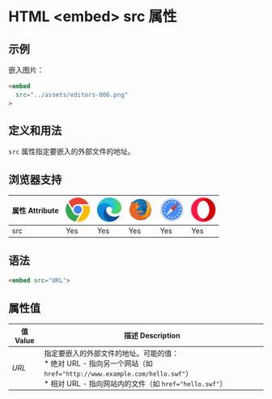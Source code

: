 HTML \<embed> src 属性
===

## 示例

嵌入图片：

```html idoc:preview:iframe
<embed
  src="../assets/editors-006.png"
>
```
<!--rehype:style=min-height: 200px;-->

## 定义和用法

`src` 属性指定要嵌入的外部文件的地址。

## 浏览器支持

| 属性 Attribute | ![chrome][1] | ![edge][2] | ![firefox][3] | ![safari][4] | ![opera][5] |
| ---- | ---- | ---- | ---- | ---- | ---- |
| src       | Yes | Yes | Yes | Yes | Yes |
<!--rehype:style=width: 100%; display: inline-table;-->

## 语法

```html
<embed src="URL">
```

## 属性值

| 值 Value | 描述 Description |
| ----- | ----- |
| *URL* | 指定要嵌入的外部文件的地址。可能的值：<br>* 绝对 URL - 指向另一个网站（如 `href="http://www.example.com/hello.swf"`） <br>* 相对 URL - 指向网站内的文件（如 `href="hello.swf"`） |
<!--rehype:style=width: 100%; display: inline-table;-->

[1]: ../assets/chrome.svg
[2]: ../assets/edge.svg
[3]: ../assets/firefox.svg
[4]: ../assets/safari.svg
[5]: ../assets/opera.svg
